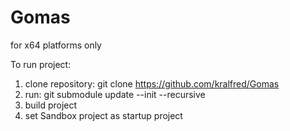 # Gomas 

for x64 platforms only

To run project:  

1) clone repository:                             git clone https://github.com/kralfred/Gomas
2) run:                                          git submodule update --init --recursive
3) build project
4) set Sandbox project as startup project